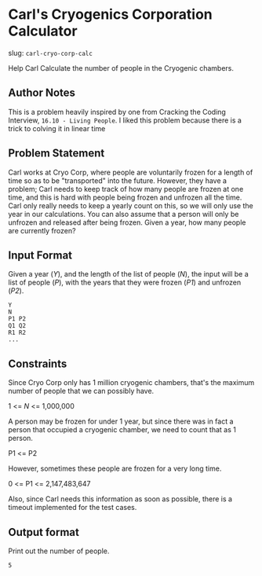 # Carl's Cryogenics Corporation Calculator

slug: `carl-cryo-corp-calc`

Help Carl Calculate the number of people in the Cryogenic chambers.

## Author Notes

This is a problem heavily inspired by one from Cracking the Coding Interview, `16.10 - Living People`. I liked this problem because there is a trick to colving it in linear time

## Problem Statement

Carl works at Cryo Corp, where people are voluntarily frozen for a length of time so as to be "transported" into the future. However, they have a problem; Carl needs to keep track of how many people are frozen at one time, and this is hard with people being frozen and unfrozen all the time. Carl only really needs to keep a yearly count on this, so we will only use the year in our calculations. You can also assume that a person will only be unfrozen and released after being frozen. Given a year, how many people are currently frozen?

## Input Format

Given a year (*Y*), and the length of the list of people (*N*), the input will be a list of people (*P*), with the years that they were frozen (*P1*) and unfrozen (*P2*).

```
Y
N
P1 P2
Q1 Q2
R1 R2
...
```

## Constraints

Since Cryo Corp only has 1 million cryogenic chambers, that's the maximum number of people that we can possibly have.

1 <= *N* <= 1,000,000

A person may be frozen for under 1 year, but since there was in fact a person that occupied a cryogenic chamber, we need to count that as 1 person.

P1 <= P2

However, sometimes these people are frozen for a very long time.

0 <= P1 <= 2,147,483,647

Also, since Carl needs this information as soon as possible, there is a timeout implemented for the test cases.

## Output format

Print out the number of people.

```
5
```